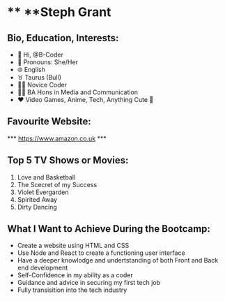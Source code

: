# ** **Steph Grant 
## Bio, Education, Interests:
- :wave: Hi, @B-Coder
- :woman: Pronouns: She/Her
- :globe_with_meridians: English
- :taurus: Taurus (Bull)
- :woman_technologist: Novice Coder
- :woman_student: BA Hons in Media and Communication
- :heart: Video Games, Anime, Tech, Anything Cute :star_struck:

## Favourite Website:
*** https://www.amazon.co.uk ***

## Top 5 TV Shows or Movies:
1. Love and Basketball
2. The Scecret of my Success
3. Violet Evergarden
4. Spirited Away
5. Dirty Dancing

## What I Want to Achieve During the Bootcamp:
- Create a website using HTML and CSS
- Use Node and React to create a functioning user interface
- Have a deeper knowlodge and undertstanding of both Front and Back end development 
- Self-Confidence in my ability as a coder
- Guidance and advice in securing my first tech job
- Fully transisition into the tech industry
